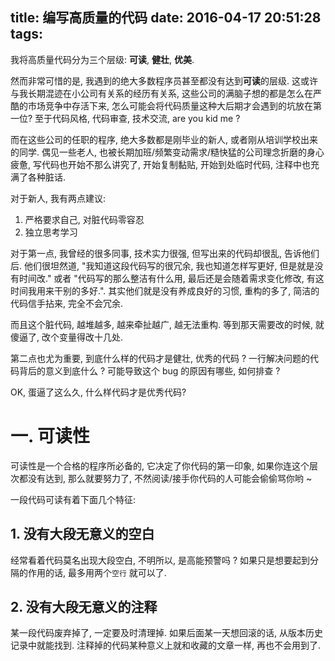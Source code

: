 title: 编写高质量的代码
date: 2016-04-17 20:51:28
tags:
---

我将高质量代码分为三个层级: **可读**, **健壮**, **优美**.

然而非常可惜的是, 我遇到的绝大多数程序员甚至都没有达到**可读**的层级. 这或许与我长期混迹在小公司有关系的经历有关系, 这些公司的满脑子想的都是怎么在严酷的市场竞争中存活下来, 怎么可能会将代码质量这种大后期才会遇到的坑放在第一位? 至于代码风格, 代码审查, 技术交流, are you kid me ?

而在这些公司的任职的程序, 绝大多数都是刚毕业的新人, 或者刚从培训学校出来的同学. 偶见一些老人, 也被长期加班/频繁变动需求/糙快猛的公司理念折磨的身心疲惫, 写代码也开始不那么讲究了, 开始复制黏贴, 开始到处临时代码, 注释中也充满了各种脏话. 

对于新人, 我有两点建议:

1. 严格要求自己, 对脏代码零容忍
2. 独立思考学习

对于第一点, 我曾经的很多同事, 技术实力很强, 但写出来的代码却很乱, 告诉他们后. 他们很坦然道, "我知道这段代码写的很冗余, 我也知道怎样写更好, 但是就是没有时间改." 或者 "代码写的那么整洁有什么用, 最后还是会随着需求变化修改, 有这时间我用来干别的多好.". 其实他们就是没有养成良好的习惯, 重构的多了, 简洁的代码信手拈来, 完全不会冗余. 

而且这个脏代码, 越堆越多, 越来牵扯越广, 越无法重构. 等到那天需要改的时候, 就傻逼了, 改个变量得改十几处.

第二点也尤为重要, 到底什么样的代码才是健壮, 优秀的代码 ? 一行解决问题的代码背后的意义到底什么 ? 可能导致这个 bug 的原因有哪些, 如何排查 ?

OK, 蛋逼了这么久, 什么样代码才是优秀代码?

# 一. 可读性

可读性是一个合格的程序所必备的, 它决定了你代码的第一印象, 如果你连这个层次都没有达到, 那么就要努力了, 不然阅读/接手你代码的人可能会偷偷骂你哟 ~

一段代码可读有着下面几个特征:

## 1. 没有大段无意义的空白

经常看着代码莫名出现大段空白, 不明所以, 是高能预警吗 ? 如果只是想要起到分隔的作用的话, 最多用两个`空行` 就可以了.

## 2. 没有大段无意义的注释

某一段代码废弃掉了, 一定要及时清理掉. 如果后面某一天想回滚的话, 从版本历史记录中就能找到. 注释掉的代码某种意义上就和收藏的文章一样, 再也不会用到了.

